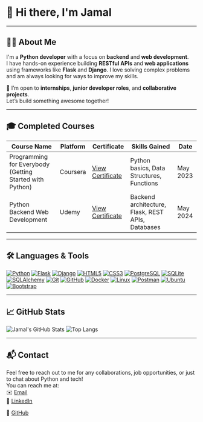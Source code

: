# 👋 Hi there, I'm Jamal

---

## 🧑‍💻 About Me

I'm a **Python developer** with a focus on **backend** and **web development**.  
I have hands-on experience building **RESTful APIs** and **web applications** using frameworks like **Flask** and **Django**. I love solving complex problems and am always looking for ways to improve my skills.

💬 I’m open to **internships**, **junior developer roles**, and **collaborative projects**.  
Let’s build something awesome together!

---

## 🎓 Completed Courses

| Course Name                                             | Platform     | Certificate                                                                 | Skills Gained                                         | Date       |
|---------------------------------------------------------|--------------|-----------------------------------------------------------------------------|------------------------------------------------------|------------|
| Programming for Everybody (Getting Started with Python) | Coursera     | [View Certificate](https://github.com/JamalPolchayev/JamalPolchayev/blob/main/assets/Coursera%205CYHVY83N5DJ.pdf) | Python basics, Data Structures, Functions             | May 2023   |
| Python Backend Web Development                          | Udemy        | [View Certificate](https://github.com/JamalPolchayev/JamalPolchayev/blob/main/assets/udemy%20python%20certificate.pdf) | Backend architecture, Flask, REST APIs, Databases     | May 2024   |

---

## 🛠️ Languages & Tools

[![Python](https://img.shields.io/badge/Python-3776AB?style=for-the-badge&logo=python&logoColor=white)](https://www.python.org/)
[![Flask](https://img.shields.io/badge/Flask-000000?style=for-the-badge&logo=flask&logoColor=white)](https://flask.palletsprojects.com/)
[![Django](https://img.shields.io/badge/Django-092E20?style=for-the-badge&logo=django&logoColor=white)](https://www.djangoproject.com/)
[![HTML5](https://img.shields.io/badge/HTML5-E34F26?style=for-the-badge&logo=html5&logoColor=white)](https://developer.mozilla.org/en-US/docs/Web/HTML)
[![CSS3](https://img.shields.io/badge/CSS3-1572B6?style=for-the-badge&logo=css3&logoColor=white)](https://developer.mozilla.org/en-US/docs/Web/CSS)
[![PostgreSQL](https://img.shields.io/badge/PostgreSQL-316192?style=for-the-badge&logo=postgresql&logoColor=white)](https://www.postgresql.org/)
[![SQLite](https://img.shields.io/badge/SQLite-003B57?style=for-the-badge&logo=sqlite&logoColor=white)](https://www.sqlite.org/)
[![SQLAlchemy](https://img.shields.io/badge/SQLAlchemy-003B57?style=for-the-badge&logo=sqlalchemy&logoColor=white)](https://www.sqlalchemy.org/)
[![Git](https://img.shields.io/badge/Git-F05032?style=for-the-badge&logo=git&logoColor=white)](https://git-scm.com/)
[![GitHub](https://img.shields.io/badge/GitHub-181717?style=for-the-badge&logo=github&logoColor=white)](https://github.com/)
[![Docker](https://img.shields.io/badge/Docker-2496ED?style=for-the-badge&logo=docker&logoColor=white)](https://www.docker.com/)
[![Linux](https://img.shields.io/badge/Linux-FCC624?style=for-the-badge&logo=linux&logoColor=black)](https://www.linux.org/)
[![Postman](https://img.shields.io/badge/Postman-FF6C37?style=for-the-badge&logo=postman&logoColor=white)](https://www.postman.com/)
[![Ubuntu](https://img.shields.io/badge/Ubuntu-E95420?style=for-the-badge&logo=ubuntu&logoColor=white)](https://ubuntu.com/)
[![Bootstrap](https://img.shields.io/badge/Bootstrap-7952B3?style=for-the-badge&logo=bootstrap&logoColor=white)](https://getbootstrap.com/)

---

## 📈 GitHub Stats

![Jamal's GitHub Stats](https://github-readme-stats.vercel.app/api?username=JamalPolchayev&show_icons=true&theme=tokyonight)
![Top Langs](https://github-readme-stats.vercel.app/api/top-langs/?username=JamalPolchayev&layout=compact&theme=tokyonight)

---

## 📬 Contact

Feel free to reach out to me for any collaborations, job opportunities, or just to chat about Python and tech!  
You can reach me at:  
✉️ [Email](mailto:polchayevc@gmail.com)  
🔗 [LinkedIn](https://www.linkedin.com/in/jamal-polchayev-b38513364/)

🔗 [GitHub](https://github.com/JamalPolchayev)
